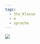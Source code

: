 ```yaml
---
tags:
  - 3te_Klasse
  - e
  - sprache
---
```

![](english%20text%20formatting%2002-12-2024-35.excalidraw.svg)
